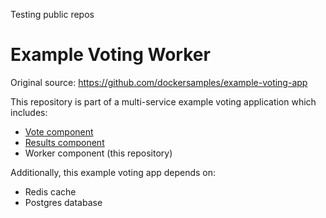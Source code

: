 Testing public repos

# Example Voting Worker

Original source: https://github.com/dockersamples/example-voting-app

This repository is part of a multi-service example voting application which includes:  
- [Vote component](https://github.com/UffizziCloud/example-voting-vote)  
- [Results component](https://github.com/UffizziCloud/example-voting-result)  
- Worker component (this repository)  

Additionally, this example voting app depends on:  
- Redis cache  
- Postgres database
